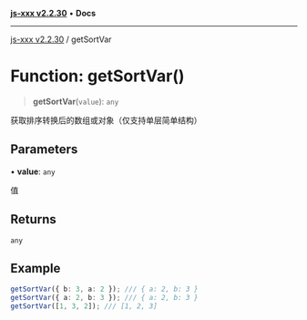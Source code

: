 [**js-xxx v2.2.30**](../README.md) • **Docs**

***

[js-xxx v2.2.30](../README.md) / getSortVar

# Function: getSortVar()

> **getSortVar**(`value`): `any`

获取排序转换后的数组或对象（仅支持单层简单结构）

## Parameters

• **value**: `any`

值

## Returns

`any`

## Example

```ts
getSortVar({ b: 3, a: 2 }); /// { a: 2, b: 3 }
getSortVar({ a: 2, b: 3 }); /// { a: 2, b: 3 }
getSortVar([1, 3, 2]); /// [1, 2, 3]
```

